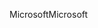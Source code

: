<span data-ttu-id="710fc-101">Microsoft</span><span class="sxs-lookup"><span data-stu-id="710fc-101">Microsoft</span></span>